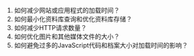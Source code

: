 

1. 如何减少网站或应用程式的加载时间？
2. 如何最小化资料库查询和优化资料库存储？
3. 如何减少HTTP请求数量？
4. 如何优化图片和其他媒体文件的大小？
5. 如何避免过多的JavaScript代码和档案大小对加载时间的影响？
